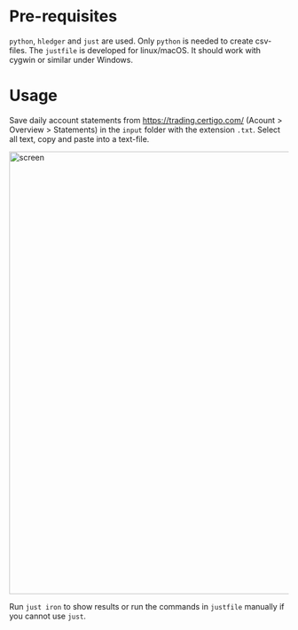 # Pre-requisites

`python`, `hledger` and `just` are used. Only `python` is needed to create csv-files.
The `justfile` is developed for linux/macOS. It should work with cygwin or similar under
Windows.


# Usage

Save daily account statements from https://trading.certigo.com/ (Acount > Overview > Statements) 
in the `input` folder with the extension `.txt`. Select all text, copy and paste into a text-file.

<img width="798" alt="screen" src="https://github.com/user-attachments/assets/1b9293fd-ee84-4164-ad64-8fb57646de69">

Run `just iron` to show results or run the commands in `justfile` manually if you cannot use 
`just`.

